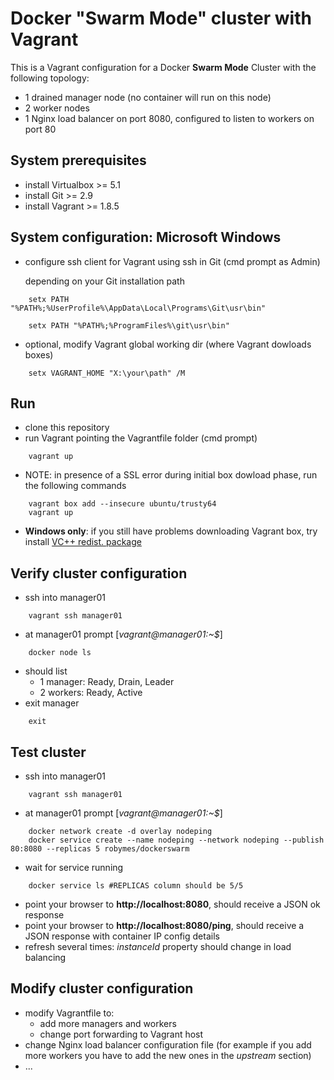 # Docker "Swarm Mode" cluster with Vagrant
This is a Vagrant configuration for a Docker **Swarm Mode** Cluster with the following topology:
* 1 drained manager node (no container will run on this node)
* 2 worker nodes
* 1 Nginx load balancer on port 8080, configured to listen to workers on port 80


## System prerequisites
* install Virtualbox >= 5.1
* install Git >= 2.9
* install Vagrant >= 1.8.5

## System configuration: Microsoft Windows
* configure ssh client for Vagrant using ssh in Git (cmd prompt as Admin)
    
    depending on your Git installation path
```
    setx PATH "%PATH%;%UserProfile%\AppData\Local\Programs\Git\usr\bin"
```
```
    setx PATH "%PATH%;%ProgramFiles%\git\usr\bin"
```
* optional, modify Vagrant global working dir (where Vagrant dowloads boxes) 
```
    setx VAGRANT_HOME "X:\your\path" /M
```

## Run
* clone this repository
* run Vagrant pointing the Vagrantfile folder (cmd prompt)
```
    vagrant up
```
* NOTE: in presence of a SSL error during initial box dowload phase, run the following commands
```
    vagrant box add --insecure ubuntu/trusty64
    vagrant up
```
* **Windows only**: if you still have problems downloading Vagrant box, try install [VC++ redist. package](https://www.microsoft.com/en-us/download/confirmation.aspx?id=8328)

## Verify cluster configuration
* ssh into manager01
```
    vagrant ssh manager01
```
* at manager01 prompt [*vagrant@manager01:~$*]
```
    docker node ls
```
* should list 
    * 1 manager: Ready, Drain, Leader
    * 2 workers: Ready, Active
* exit manager
```
    exit
```

## Test cluster
* ssh into manager01
```
    vagrant ssh manager01
```
* at manager01 prompt [*vagrant@manager01:~$*]
```
    docker network create -d overlay nodeping
    docker service create --name nodeping --network nodeping --publish 80:8080 --replicas 5 robymes/dockerswarm
```
* wait for service running
```
    docker service ls #REPLICAS column should be 5/5
``` 
* point your browser to **http://localhost:8080**, should receive a JSON ok response
* point your browser to **http://localhost:8080/ping**, should receive a JSON response with container IP config details
* refresh several times: *instanceId* property should change in load balancing 

## Modify cluster configuration
* modify Vagrantfile to:
    * add more managers and workers
    * change port forwarding to Vagrant host
* change Nginx load balancer configuration file (for example if you add more workers you have to add the new ones in the *upstream* section)
* ...

